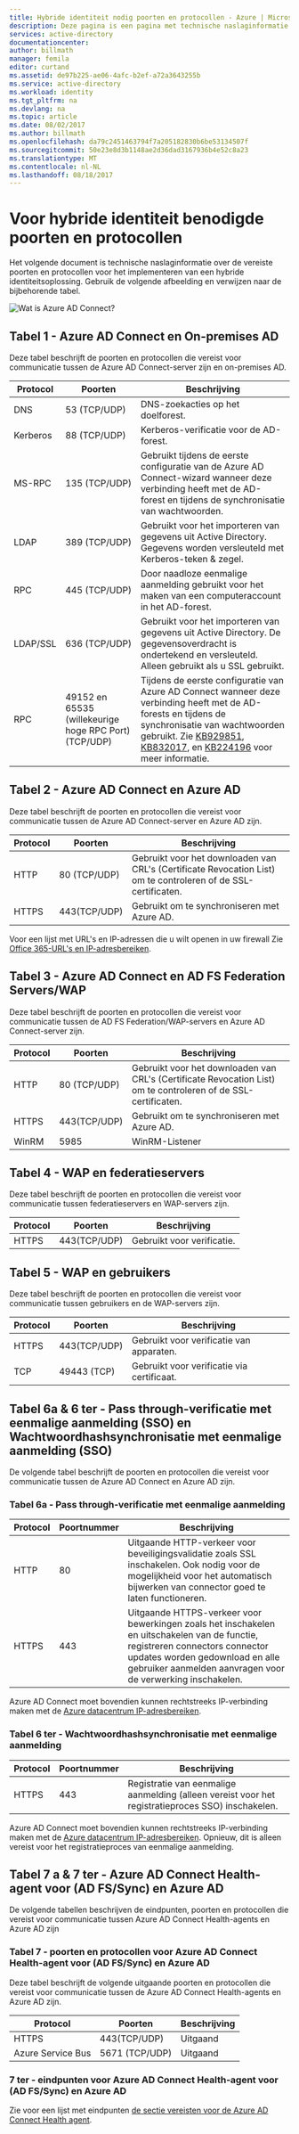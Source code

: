 ```yaml
---
title: Hybride identiteit nodig poorten en protocollen - Azure | Microsoft Docs
description: Deze pagina is een pagina met technische naslaginformatie voor poorten die vereist zijn geopend voor Azure AD Connect
services: active-directory
documentationcenter: 
author: billmath
manager: femila
editor: curtand
ms.assetid: de97b225-ae06-4afc-b2ef-a72a3643255b
ms.service: active-directory
ms.workload: identity
ms.tgt_pltfrm: na
ms.devlang: na
ms.topic: article
ms.date: 08/02/2017
ms.author: billmath
ms.openlocfilehash: da79c2451463794f7a205182830b6be53134507f
ms.sourcegitcommit: 50e23e8d3b1148ae2d36dad3167936b4e52c8a23
ms.translationtype: MT
ms.contentlocale: nl-NL
ms.lasthandoff: 08/18/2017
---
```

# <a name="hybrid-identity-required-ports-and-protocols"></a>Voor hybride identiteit benodigde poorten en protocollen
Het volgende document is technische naslaginformatie over de vereiste poorten en protocollen voor het implementeren van een hybride identiteitsoplossing. Gebruik de volgende afbeelding en verwijzen naar de bijbehorende tabel.

![Wat is Azure AD Connect?](./media/active-directory-aadconnect-ports/required3.png)

## <a name="table-1---azure-ad-connect-and-on-premises-ad"></a>Tabel 1 - Azure AD Connect en On-premises AD
Deze tabel beschrijft de poorten en protocollen die vereist voor communicatie tussen de Azure AD Connect-server zijn en on-premises AD.

| Protocol | Poorten | Beschrijving |
| --- | --- | --- |
| DNS |53 (TCP/UDP) |DNS-zoekacties op het doelforest. |
| Kerberos |88 (TCP/UDP) |Kerberos-verificatie voor de AD-forest. |
| MS-RPC |135 (TCP/UDP) |Gebruikt tijdens de eerste configuratie van de Azure AD Connect-wizard wanneer deze verbinding heeft met de AD-forest en tijdens de synchronisatie van wachtwoorden. |
| LDAP |389 (TCP/UDP) |Gebruikt voor het importeren van gegevens uit Active Directory. Gegevens worden versleuteld met Kerberos-teken & zegel. |
| RPC | 445 (TCP/UDP) |Door naadloze eenmalige aanmelding gebruikt voor het maken van een computeraccount in het AD-forest. |
| LDAP/SSL |636 (TCP/UDP) |Gebruikt voor het importeren van gegevens uit Active Directory. De gegevensoverdracht is ondertekend en versleuteld. Alleen gebruikt als u SSL gebruikt. |
| RPC |49152 en 65535 (willekeurige hoge RPC Port)(TCP/UDP) |Tijdens de eerste configuratie van Azure AD Connect wanneer deze verbinding heeft met de AD-forests en tijdens de synchronisatie van wachtwoorden gebruikt. Zie [KB929851](https://support.microsoft.com/kb/929851), [KB832017](https://support.microsoft.com/kb/832017), en [KB224196](https://support.microsoft.com/kb/224196) voor meer informatie. |

## <a name="table-2---azure-ad-connect-and-azure-ad"></a>Tabel 2 - Azure AD Connect en Azure AD
Deze tabel beschrijft de poorten en protocollen die vereist voor communicatie tussen de Azure AD Connect-server en Azure AD zijn.

| Protocol | Poorten | Beschrijving |
| --- | --- | --- |
| HTTP |80 (TCP/UDP) |Gebruikt voor het downloaden van CRL's (Certificate Revocation List) om te controleren of de SSL-certificaten. |
| HTTPS |443(TCP/UDP) |Gebruikt om te synchroniseren met Azure AD. |

Voor een lijst met URL's en IP-adressen die u wilt openen in uw firewall Zie [Office 365-URL's en IP-adresbereiken](https://support.office.com/article/Office-365-URLs-and-IP-address-ranges-8548a211-3fe7-47cb-abb1-355ea5aa88a2).

## <a name="table-3---azure-ad-connect-and-ad-fs-federation-serverswap"></a>Tabel 3 - Azure AD Connect en AD FS Federation Servers/WAP
Deze tabel beschrijft de poorten en protocollen die vereist voor communicatie tussen de AD FS Federation/WAP-servers en Azure AD Connect-server zijn.  

| Protocol | Poorten | Beschrijving |
| --- | --- | --- |
| HTTP |80 (TCP/UDP) |Gebruikt voor het downloaden van CRL's (Certificate Revocation List) om te controleren of de SSL-certificaten. |
| HTTPS |443(TCP/UDP) |Gebruikt om te synchroniseren met Azure AD. |
| WinRM |5985 |WinRM-Listener |

## <a name="table-4---wap-and-federation-servers"></a>Tabel 4 - WAP en federatieservers
Deze tabel beschrijft de poorten en protocollen die vereist voor communicatie tussen federatieservers en WAP-servers zijn.

| Protocol | Poorten | Beschrijving |
| --- | --- | --- |
| HTTPS |443(TCP/UDP) |Gebruikt voor verificatie. |

## <a name="table-5---wap-and-users"></a>Tabel 5 - WAP en gebruikers
Deze tabel beschrijft de poorten en protocollen die vereist voor communicatie tussen gebruikers en de WAP-servers zijn.

| Protocol | Poorten | Beschrijving |
| --- | --- | --- |
| HTTPS |443(TCP/UDP) |Gebruikt voor verificatie van apparaten. |
| TCP |49443 (TCP) |Gebruikt voor verificatie via certificaat. |

## <a name="table-6a--6b---pass-through-authentication-with-single-sign-on-sso-and-password-hash-sync-with-single-sign-on-sso"></a>Tabel 6a & 6 ter - Pass through-verificatie met eenmalige aanmelding (SSO) en Wachtwoordhashsynchronisatie met eenmalige aanmelding (SSO)
De volgende tabel beschrijft de poorten en protocollen die vereist voor communicatie tussen de Azure AD Connect en Azure AD zijn.

### <a name="table-6a---pass-through-authentication-with-sso"></a>Tabel 6a - Pass through-verificatie met eenmalige aanmelding
|Protocol|Poortnummer|Beschrijving
| --- | --- | ---
|HTTP|80|Uitgaande HTTP-verkeer voor beveiligingsvalidatie zoals SSL inschakelen. Ook nodig voor de mogelijkheid voor het automatisch bijwerken van connector goed te laten functioneren.
|HTTPS|443| Uitgaande HTTPS-verkeer voor bewerkingen zoals het inschakelen en uitschakelen van de functie, registreren connectors connector updates worden gedownload en alle gebruiker aanmelden aanvragen voor de verwerking inschakelen.

Azure AD Connect moet bovendien kunnen rechtstreeks IP-verbinding maken met de [Azure datacentrum IP-adresbereiken](https://www.microsoft.com/en-us/download/details.aspx?id=41653).

### <a name="table-6b---password-hash-sync-with-sso"></a>Tabel 6 ter - Wachtwoordhashsynchronisatie met eenmalige aanmelding

|Protocol|Poortnummer|Beschrijving
| --- | --- | ---
|HTTPS|443| Registratie van eenmalige aanmelding (alleen vereist voor het registratieproces SSO) inschakelen.

Azure AD Connect moet bovendien kunnen rechtstreeks IP-verbinding maken met de [Azure datacentrum IP-adresbereiken](https://www.microsoft.com/en-us/download/details.aspx?id=41653). Opnieuw, dit is alleen vereist voor het registratieproces van eenmalige aanmelding.

## <a name="table-7a--7b---azure-ad-connect-health-agent-for-ad-fssync-and-azure-ad"></a>Tabel 7 a & 7 ter - Azure AD Connect Health-agent voor (AD FS/Sync) en Azure AD
De volgende tabellen beschrijven de eindpunten, poorten en protocollen die vereist voor communicatie tussen Azure AD Connect Health-agents en Azure AD zijn

### <a name="table-7a---ports-and-protocols-for-azure-ad-connect-health-agent-for-ad-fssync-and-azure-ad"></a>Tabel 7 - poorten en protocollen voor Azure AD Connect Health-agent voor (AD FS/Sync) en Azure AD
Deze tabel beschrijft de volgende uitgaande poorten en protocollen die vereist voor communicatie tussen de Azure AD Connect Health-agents en Azure AD zijn.  

| Protocol | Poorten | Beschrijving |
| --- | --- | --- |
| HTTPS |443(TCP/UDP) |Uitgaand |
| Azure Service Bus |5671 (TCP/UDP) |Uitgaand |

### <a name="7b---endpoints-for-azure-ad-connect-health-agent-for-ad-fssync-and-azure-ad"></a>7 ter - eindpunten voor Azure AD Connect Health-agent voor (AD FS/Sync) en Azure AD
Zie voor een lijst met eindpunten [de sectie vereisten voor de Azure AD Connect Health agent](../connect-health/active-directory-aadconnect-health-agent-install.md#requirements).

